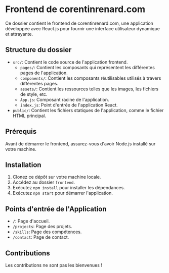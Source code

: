 # Frontend de corentinrenard.com

Ce dossier contient le frontend de corentinrenard.com, une application développée avec React.js pour fournir une interface utilisateur dynamique et attrayante.

## Structure du dossier

- `src/`: Contient le code source de l'application frontend.
  - `pages/`: Contient les composants qui représentent les différentes pages de l'application.
  - `components/`: Contient les composants réutilisables utilisés à travers différentes pages.
  - `assets/`: Contient les ressources telles que les images, les fichiers de style, etc.
  - `App.js`: Composant racine de l'application.
  - `index.js`: Point d'entrée de l'application React.
- `public/`: Contient les fichiers statiques de l'application, comme le fichier HTML principal.

## Prérequis

Avant de démarrer le frontend, assurez-vous d'avoir Node.js installé sur votre machine.

## Installation

1. Clonez ce dépôt sur votre machine locale.
2. Accédez au dossier `frontend`.
3. Exécutez `npm install` pour installer les dépendances.
4. Exécutez `npm start` pour démarrer l'application.

## Points d'entrée de l'Application

- `/`: Page d'accueil.
- `/projects`: Page des projets.
- `/skills`: Page des compétences.
- `/contact`: Page de contact.

## Contributions

Les contributions ne sont pas les bienvenues !